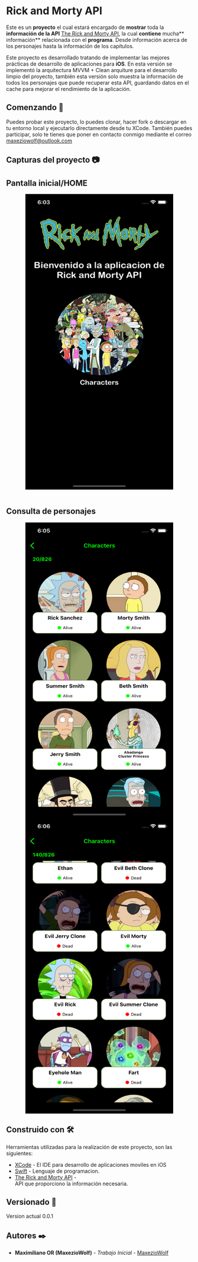 # Rick and Morty API

Este es un **proyecto** el cual estará encargado de **mostrar** toda la **información de la API** [The Rick and Morty API](https://rickandmortyapi.com/ "The Rick and Morty API"), la cual **contiene** mucha** información** relacionada con el **programa**. Desde información acerca de los personajes hasta la información de los capítulos. 

Este proyecto es desarrollado tratando de implementar las mejores prácticas de desarrollo de aplicaciones para **iOS**. En esta versión se implementó la arquitectura MVVM + Clean arquiture para el desarrollo limpio del proyecto, también esta versión solo muestra la información de todos los personajes que puede recuperar esta API, guardando datos en el cache para mejorar el rendimiento de la aplicación. 

## Comenzando 🚀

Puedes probar este proyecto, lo puedes clonar, hacer fork o descargar en tu entorno local y ejecutarlo directamente desde tu XCode. También puedes participar, solo te tienes que poner en contacto conmigo mediante el correo maxeziowolf@outlook.com

## Capturas del proyecto 📷 

<h2>Pantalla inicial/HOME</h2>

<div align="center" >
  <img src="/screenshots/ImagenPrincpal.png" alt="ImagenPrincipal" width="400" height="800" align="center" >
</div>

</br>
<h2>Consulta de personajes</h2>

<div align="center" >
  <img src="/screenshots/consultadepersonajes1.png" alt="Variante" width="400" height="800" align="center" >
  <img src="/screenshots/consultadepersonajes2.png" alt="Variante1" width="400" height="800" align="center" >
</div>


## Construido con 🛠️

Herramientas utilizadas para la realización de este proyecto, son las siguientes:

* [XCode](https://developer.apple.com/xcode/) - El IDE para desarrollo de aplicaciones moviles en iOS
* [Swift](https://kotlinlang.org/) - Lenguaje de programacion. 
* [The Rick and Morty API](https://rickandmortyapi.com/ "The Rick and Morty API") -  
API que proporciono la información necesaria.


## Versionado 📌 

Version actual 0.0.1


## Autores ✒️

* **Maximiliano OR (MaxezioWolf)** - *Trabajo Inicial* - [MaxezioWolf](https://github.com/maxeziowolf)
